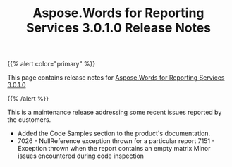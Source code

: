 ﻿---
title: Aspose.Words for Reporting Services 3.0.1.0 Release Notes
description: "Aspose.Words for Reporting Services 3.0.1.0 Release Notes – learn about the latest updates and fixes."
type: docs
weight: 90
url: /reportingservices/aspose-words-for-reporting-services-3-0-1-0-release-notes/
---

{{% alert color="primary" %}} 

This page contains release notes for [Aspose.Words for Reporting Services 3.0.1.0](http://www.aspose.com/downloads/words/reportingservices/new-releases/aspose.words-for-reporting-services-3.0.1.0/)

{{% /alert %}} 

This is a maintenance release addressing some recent issues reported by the customers.

- Added the Code Samples section to the product's documentation.
- 7026 - NullReference exception thrown for a particular report
  7151 - Exception thrown when the report contains an empty matrix 
  Minor issues encountered during code inspection 
